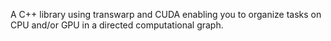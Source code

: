 A C++ library using transwarp and CUDA enabling you to organize tasks
on CPU and/or GPU in a directed computational graph.
